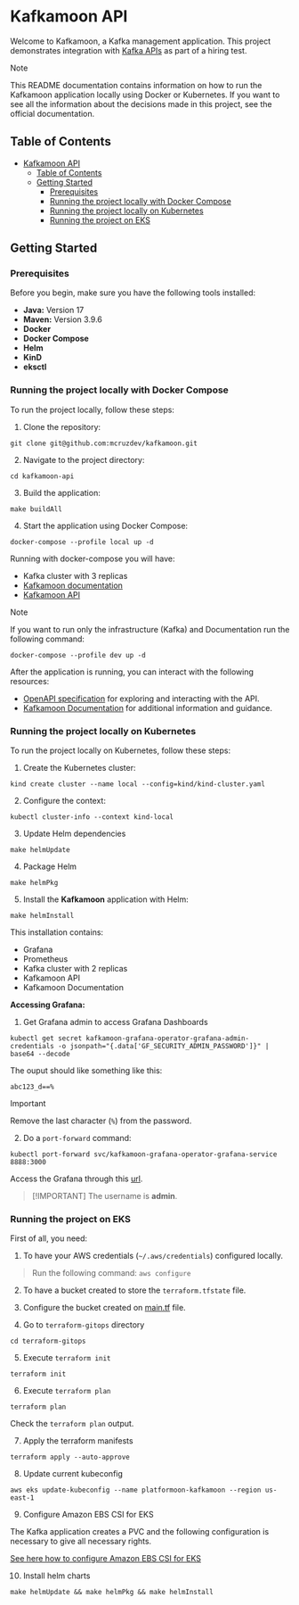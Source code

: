 # Kafkamoon API

Welcome to Kafkamoon, a Kafka management application. This project demonstrates integration
with [Kafka APIs](https://docs.confluent.io/kafka/kafka-apis.html) as part of a hiring test.

> [!NOTE] 
> This README documentation contains information on how to run the Kafkamoon application locally using Docker or Kubernetes.
> If you want to see all the information about the decisions made in this project, see the official documentation.

## Table of Contents

- [Kafkamoon API](#kafkamoon-api)
  - [Table of Contents](#table-of-contents)
  - [Getting Started](#getting-started)
    - [Prerequisites](#prerequisites)
    - [Running the project locally with Docker Compose](#running-the-project-locally-with-docker-compose)
    - [Running the project locally on Kubernetes](#running-the-project-locally-on-kubernetes)
    - [Running the project on EKS](#running-the-project-on-eks)
## Getting Started

### Prerequisites

Before you begin, make sure you have the following tools installed:

- **Java:** Version 17
- **Maven:** Version 3.9.6
- **Docker**
- **Docker Compose**
- **Helm**
- **KinD**
- **eksctl**

### Running the project locally with Docker Compose

To run the project locally, follow these steps:

1. Clone the repository:

```shell
git clone git@github.com:mcruzdev/kafkamoon.git
```

2. Navigate to the project directory:

```shell
cd kafkamoon-api
```

3. Build the application:

```shell
make buildAll
```

4. Start the application using Docker Compose:

```shell
docker-compose --profile local up -d
```

Running with docker-compose you will have:

- Kafka cluster with 3 replicas
- [Kafkamoon documentation](http://localhost:3000)
- [Kafkamoon API](http://localhost:8080/swagger-ui/index.html)

> [!NOTE] 
> If you want to run only the infrastructure (Kafka) and Documentation run the following command:
> ```shell
> docker-compose --profile dev up -d
> ```

After the application is running, you can interact with the following resources:

* [OpenAPI specification](http://localhost:8080/swagger-ui.html) for exploring and interacting with the API.
* [Kafkamoon Documentation](http://localhost:3000) for additional information and guidance.


### Running the project locally on Kubernetes

To run the project locally on Kubernetes, follow these steps:

1. Create the Kubernetes cluster:

```shell
kind create cluster --name local --config=kind/kind-cluster.yaml
```

2. Configure the context:

```shell
kubectl cluster-info --context kind-local
```

3. Update Helm dependencies

```shell
make helmUpdate
```

4. Package Helm

```shell
make helmPkg
```

5. Install the **Kafkamoon** application with Helm:

```shell
make helmInstall
```

This installation contains:

- Grafana
- Prometheus
- Kafka cluster with 2 replicas
- Kafkamoon API
- Kafkamoon Documentation

**Accessing Grafana:**

1. Get Grafana admin to access Grafana Dashboards

```shell
kubectl get secret kafkamoon-grafana-operator-grafana-admin-credentials -o jsonpath="{.data['GF_SECURITY_ADMIN_PASSWORD']}" | base64 --decode
```

The ouput should like something like this:

```shell
abc123_d==%
```

> [!IMPORTANT] 
> Remove the last character (`%`) from the password.

2. Do a `port-forward` command:

```shell
kubectl port-forward svc/kafkamoon-grafana-operator-grafana-service 8888:3000
```

Access the Grafana through this [url](http://localhost:8888).

> [!IMPORTANT] The username is **admin**.

### Running the project on EKS

First of all, you need:

1. To have your AWS credentials (`~/.aws/credentials`) configured locally. 

> Run the following command: `aws configure`


2. To have a bucket created to store the `terraform.tfstate` file.

3. Configure the bucket created on [main.tf](terraform-gitops/main.tf) file.

4. Go to `terraform-gitops` directory

```shell
cd terraform-gitops
```

5. Execute `terraform init`

```shell
terraform init
```

6. Execute `terraform plan`

```shell
terraform plan
```

Check the `terraform plan` output.

7. Apply the terraform manifests

```shell
terraform apply --auto-approve
```

8. Update current kubeconfig

```shell
aws eks update-kubeconfig --name platformoon-kafkamoon --region us-east-1
```

9. Configure Amazon EBS CSI for EKS

The Kafka application creates a PVC and the following configuration is necessary to give all necessary rights.

[See here how to configure Amazon EBS CSI for EKS](EKS_PVC_CONFIGURATION.md)

10. Install helm charts

```shell
make helmUpdate && make helmPkg && make helmInstall
```
